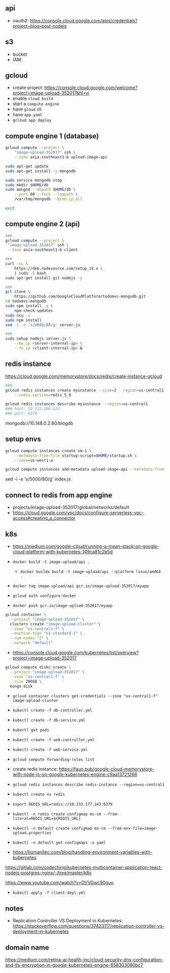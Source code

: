 ## api

- oauth2: https://console.cloud.google.com/apis/credentials?project=blog-post-nodejs

## s3

- bucket
- IAM

## gcloud

- create project: https://console.cloud.google.com/welcome?project=image-upload-352017&hl=vi
- enable `cloud build`
- start a `compute engine`
- have `gloud` cli
- have `app.yaml`
- `gcloud app deploy`

## compute engine 1 (database)

```bash
gcloud compute --project \
    "image-upload-352017" ssh \
    --zone asia-southeast1-b upload-image-api
```

```bash
sudo apt-get update
sudo apt-get install -y mongodb
```

```bash
sudo service mongodb stop
sudo mkdir $HOME/db
sudo mongod --dbpath $HOME/db \
    --port 80 --fork --logpath \
    /var/tmp/mongodb --bind_ip_all

exit
```

## compute engine 2 (api)

```bash
###
gcloud compute --project \
 "image-upload-352017" ssh \
 --zone asia-southeast1-b client

###
curl -sL \
    https://deb.nodesource.com/setup_14.x \
    | sudo -E bash -
sudo apt-get install git nodejs -y

###
git clone \
    https://github.com/GoogleCloudPlatform/todomvc-mongodb.git
cd todomvc-mongodb
sudo npm install -g \
    npm-check-updates
sudo ncu -u
sudo npm install
sed -i -e 's/8080/80/g' server.js

###
sudo nohup nodejs server.js \
    --be_ip <server-internal-ip> \
    --fe_ip <client-internal-ip> &
```

## redis instance

https://cloud.google.com/memorystore/docs/redis/create-instance-gcloud

```bash
###
gcloud redis instances create myinstance --size=2 --region=us-central1 \
    --redis-version=redis_5_0

gcloud redis instances describe myinstance --region=us-central1
### host: 10.112.206.123
### port: 6379
```

mongodb://10.148.0.2:80/blogdb

## setup envs

```bash
gcloud compute instances create vm-1 \
    --metadata-from-file startup-script=$HOME/startup.sh \
    --zone=us-west1-a

gcloud compute instances add-metadata upload-image-api --metadata-from-file startup-script=$HOME/startup.sh
```

sed -i -e 's/5000/80/g' index.js

## connect to redis from app engine

- projects/image-upload-352017/global/networks/default
- https://cloud.google.com/vpc/docs/configure-serverless-vpc-access#creating_a_connector

## k8s

- https://medium.com/google-cloud/running-a-mean-stack-on-google-cloud-platform-with-kubernetes-149ca81c2b5d

- `docker build -t image-upload/api .`
  - `docker buildx build -t image-upload/api --platform linux/amd64 .`
- `docker tag image-upload/api gcr.io/image-upload-352017/myapp`
- `gcloud auth configure-docker`
- `docker push gcr.io/image-upload-352017/myapp`

```bash
gcloud container \
  --project "image-upload-352017" \
  clusters create "image-upload-cluster" \
  --zone "us-central1-f" \
  --machine-type "n1-standard-1" \
  --num-nodes "2" \
  --network "default"
```

- https://console.cloud.google.com/kubernetes/list/overview?project=image-upload-352017

```bash
gcloud compute disks create \
  --project "image-upload-352017" \
  --zone "us-central1-f" \
  --size 200GB \
  mongo-disk
```

- `gcloud container clusters get-credentials --zone "us-central1-f" image-upload-cluster`
- `kubectl create -f db-controller.yml`
- `kubectl create -f db-service.yml`
- `kubectl get pods`
- `kubectl create -f web-controller.yml`
- `kubectl create -f web-service.yml`
- `gcloud compute forwarding-rules list`

- create redis instance: https://faun.pub/google-cloud-memorystore-with-node-js-on-google-kubernetes-engine-c9aa13721268

- `gcloud redis instances describe redis-instance --region=us-central1`
- `kubectl create ns redis`
- `export REDIS_URL=redis://10.233.177.243:6379`
- `kubectl -n redis create configmap ms-cm --from-literal=REDIS_URL=${REDIS_URL}`
- `kubectl -n default create configmap ms-cm --from-env-file=image-upload.properties`
- `kubectl -n default get configmaps -o yaml`

- https://humanitec.com/blog/handling-environment-variables-with-kubernetes

https://gitlab.com/codeching/kubernetes-multicontainer-application-react-nodejs-postgres-nginx/-/tree/master/k8s

https://www.youtube.com/watch?v=OVVGwc90guo

- `kubectl apply -f client-depl.yml`

## notes

- Replication Controller VS Deployment in Kubernetes: https://stackoverflow.com/questions/37423117/replication-controller-vs-deployment-in-kubernetes

## domain name

https://medium.com/retina-ai-health-inc/cloud-security-dns-configuration-and-tls-encryption-in-google-kubernetes-engine-658303080bc7
